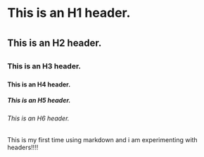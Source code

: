 # This is an H1 header.<h1>
## This is an H2 header.<h2>
### This is an H3 header.<h3>
#### This is an H4 header.<h4>
##### This is an H5 header.<h5>
###### This is an H6 header.<h6>
This is my first time using markdown and i am experimenting with headers!!!!

